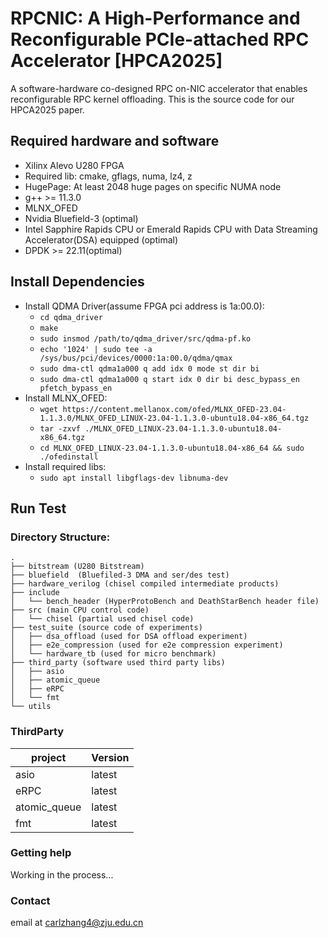 # RPCNIC: A High-Performance and Reconfigurable PCIe-attached RPC Accelerator [HPCA2025]

A software-hardware co-designed RPC on-NIC accelerator that enables reconfigurable RPC kernel offloading. This is the source code for our HPCA2025 paper.



## Required hardware and software

- Xilinx Alevo U280 FPGA
- Required lib: cmake, gflags, numa, lz4, z
- HugePage: At least 2048 huge pages on specific NUMA node
- g++ >= 11.3.0
- MLNX_OFED 
- Nvidia Bluefield-3 (optimal)
- Intel Sapphire Rapids CPU or Emerald Rapids CPU with Data Streaming Accelerator(DSA) equipped (optimal)
- DPDK >= 22.11(optimal)



## Install Dependencies

- Install QDMA Driver(assume FPGA pci address is 1a:00.0):
  - `cd qdma_driver`
  - `make`
  - `sudo insmod /path/to/qdma_driver/src/qdma-pf.ko`
  - `echo '1024' | sudo tee -a /sys/bus/pci/devices/0000:1a:00.0/qdma/qmax`
  - `sudo dma-ctl qdma1a000 q add idx 0 mode st dir bi`
  - `sudo dma-ctl qdma1a000 q start idx 0 dir bi desc_bypass_en pfetch_bypass_en`
- Install MLNX_OFED:
  - `wget https://content.mellanox.com/ofed/MLNX_OFED-23.04-1.1.3.0/MLNX_OFED_LINUX-23.04-1.1.3.0-ubuntu18.04-x86_64.tgz`
  - `tar -zxvf ./MLNX_OFED_LINUX-23.04-1.1.3.0-ubuntu18.04-x86_64.tgz`
  - `cd MLNX_OFED_LINUX-23.04-1.1.3.0-ubuntu18.04-x86_64 && sudo ./ofedinstall`
- Install required libs:
  - `sudo apt install libgflags-dev libnuma-dev `

## Run Test



### Directory Structure:

~~~
.
├── bitstream (U280 Bitstream)
├── bluefield  (Bluefiled-3 DMA and ser/des test)
├── hardware_verilog (chisel compiled intermediate products)
├── include
│   └── bench_header (HyperProtoBench and DeathStarBench header file)
├── src (main CPU control code)
│   └── chisel (partial used chisel code)
├── test_suite (source code of experiments)
│   ├── dsa_offload (used for DSA offload experiment)
│   ├── e2e_compression (used for e2e compression experiment)
│   └── hardware_tb (used for micro benchmark)
├── third_party (software used third party libs)
│   ├── asio
│   ├── atomic_queue
│   ├── eRPC
│   └── fmt
└── utils
~~~


### ThirdParty

| project      | Version |
| ------------ | ------- |
| asio         | latest  |
| eRPC         | latest  |
| atomic_queue | latest  |
| fmt          | latest  |



### Getting help

Working in the process...



### Contact

email at carlzhang4@zju.edu.cn
